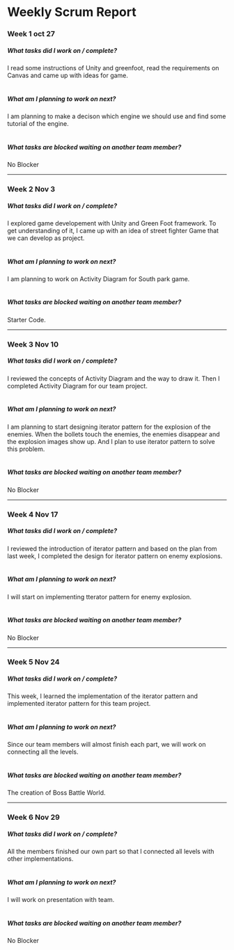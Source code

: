 # Weekly Scrum Report


### Week 1 oct 27

##### What tasks did I work on / complete?<br>
I read some instructions of Unity and greenfoot, read the requirements on Canvas and came up with ideas for game.
<br><br>

##### What am I planning to work on next?<br>
I am planning to make a decison which engine we should use and find some tutorial of the engine.
<br><br>

##### What tasks are blocked waiting on another team member?<br>
No Blocker

---
### Week 2 Nov 3

##### What tasks did I work on / complete?<br>
I explored game developement with Unity and Green Foot framework. To get understanding of it, I came up with an idea of street fighter Game that we can develop as project.
<br><br>

##### What am I planning to work on next?<br>
I am planning to work on Activity Diagram for South park game.
<br><br>

##### What tasks are blocked waiting on another team member?<br>
Starter Code.

---
### Week 3 Nov 10

##### What tasks did I work on / complete?<br>
I reviewed the concepts of Activity Diagram and the way to draw it. Then I completed Activity Diagram for 
our team project.
<br><br>

##### What am I planning to work on next?<br>
I am planning to start designing iterator pattern for the explosion of the enemies. When the bollets touch the 
enemies, the enemies disappear and the explosion images show up. And I plan to use iterator pattern to solve this
problem.
<br><br>

##### What tasks are blocked waiting on another team member?<br>
No Blocker

---
### Week 4 Nov 17

##### What tasks did I work on / complete?<br>
I reviewed the introduction of iterator pattern and based on the plan from last week, 
I completed the design for iterator pattern on enemy explosions.
<br><br>

##### What am I planning to work on next?<br>
I will start on implementing tterator pattern for enemy explosion.
<br><br>

##### What tasks are blocked waiting on another team member?<br>
No Blocker

---
### Week 5 Nov 24

##### What tasks did I work on / complete?<br>
This week, I learned the implementation of the iterator pattern and 
implemented iterator pattern for this team project.
<br><br>

##### What am I planning to work on next?<br>
Since our team members will almost finish each part,
we will work on connecting all the levels.
<br><br>

##### What tasks are blocked waiting on another team member?<br>
The creation of Boss Battle World.

---
### Week 6 Nov 29

##### What tasks did I work on / complete?<br>
All the members finished our own part so that I connected all levels with other implementations.
<br><br>

##### What am I planning to work on next?<br>
I will work on presentation with team.
<br><br>

##### What tasks are blocked waiting on another team member?<br>
No Blocker

